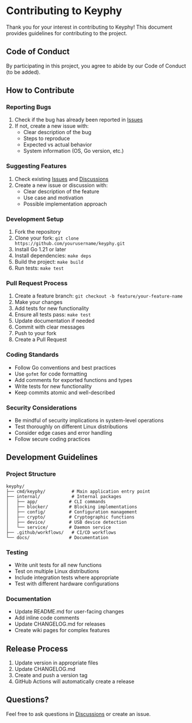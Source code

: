 # Contributing to Keyphy

Thank you for your interest in contributing to Keyphy! This document provides guidelines for contributing to the project.

## Code of Conduct

By participating in this project, you agree to abide by our Code of Conduct (to be added).

## How to Contribute

### Reporting Bugs

1. Check if the bug has already been reported in [Issues](https://github.com/gajzzs/keyphy/issues)
2. If not, create a new issue with:
   - Clear description of the bug
   - Steps to reproduce
   - Expected vs actual behavior
   - System information (OS, Go version, etc.)

### Suggesting Features

1. Check existing [Issues](https://github.com/gajzzs/keyphy/issues) and [Discussions](https://github.com/gajzzs/keyphy/discussions)
2. Create a new issue or discussion with:
   - Clear description of the feature
   - Use case and motivation
   - Possible implementation approach

### Development Setup

1. Fork the repository
2. Clone your fork: `git clone https://github.com/yourusername/keyphy.git`
3. Install Go 1.21 or later
4. Install dependencies: `make deps`
5. Build the project: `make build`
6. Run tests: `make test`

### Pull Request Process

1. Create a feature branch: `git checkout -b feature/your-feature-name`
2. Make your changes
3. Add tests for new functionality
4. Ensure all tests pass: `make test`
5. Update documentation if needed
6. Commit with clear messages
7. Push to your fork
8. Create a Pull Request

### Coding Standards

- Follow Go conventions and best practices
- Use `gofmt` for code formatting
- Add comments for exported functions and types
- Write tests for new functionality
- Keep commits atomic and well-described

### Security Considerations

- Be mindful of security implications in system-level operations
- Test thoroughly on different Linux distributions
- Consider edge cases and error handling
- Follow secure coding practices

## Development Guidelines

### Project Structure

```
keyphy/
├── cmd/keyphy/          # Main application entry point
├── internal/            # Internal packages
│   ├── app/            # CLI commands
│   ├── blocker/        # Blocking implementations
│   ├── config/         # Configuration management
│   ├── crypto/         # Cryptographic functions
│   ├── device/         # USB device detection
│   └── service/        # Daemon service
├── .github/workflows/   # CI/CD workflows
└── docs/               # Documentation
```

### Testing

- Write unit tests for all new functions
- Test on multiple Linux distributions
- Include integration tests where appropriate
- Test with different hardware configurations

### Documentation

- Update README.md for user-facing changes
- Add inline code comments
- Update CHANGELOG.md for releases
- Create wiki pages for complex features

## Release Process

1. Update version in appropriate files
2. Update CHANGELOG.md
3. Create and push a version tag
4. GitHub Actions will automatically create a release

## Questions?

Feel free to ask questions in [Discussions](https://github.com/gajzzs/keyphy/discussions) or create an issue.